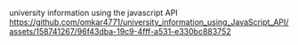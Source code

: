  university information using the javascript API 
https://github.com/omkar4771/university_information_using_JavaScript_API/assets/158741267/96f43dba-19c9-4fff-a531-e330bc883752



